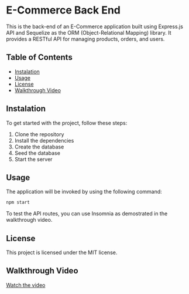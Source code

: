 # E-Commerce Back End

This is the back-end of an E-Commerce application built using Express.js API and Sequelize as the ORM (Object-Relational Mapping) library. It provides a RESTful API for managing products, orders, and users.

## Table of Contents
* [Instalation](#instalation)
* [Usage](#usage)
* [License](#license)
* [Walkthrough Video](#walkthrough-video)
## Instalation
To get started with the project, follow these steps: 
1. Clone the repository
2. Install the dependencies 
3. Create the database 
4. Seed the database
5. Start the server

## Usage
The application will be invoked by using the following command: 
```bash
npm start
```

To test the API routes, you can use Insomnia as demostrated in the walkthrough video. 

## License
This project is licensed under the MIT license.

## Walkthrough Video
[Watch the video](https://watch.screencastify.com/v/RnpUyljb6R7Lk02OWjrT)


